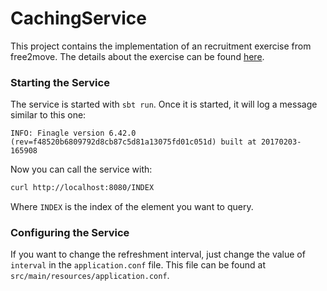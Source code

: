 # CachingService

This project contains the implementation of an recruitment exercise from
free2move. The details about the exercise can be found
[here](https://github.com/tGrottker/free2move/blob/master/task.txt).

### Starting the Service

The service is started with `sbt run`.
Once it is started, it will log a message similar to this one:

```
INFO: Finagle version 6.42.0 (rev=f48520b6809792d8cb87c5d81a13075fd01c051d) built at 20170203-165908
```

Now you can call the service with:

```bash
curl http://localhost:8080/INDEX
```

Where `INDEX` is the index of the element you want to query.

### Configuring the Service

If you want to change the refreshment interval, just change the value of
`interval` in the `application.conf` file. This file can be found at
`src/main/resources/application.conf`.
